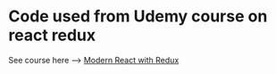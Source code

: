 # Code used from Udemy course on react redux

 See course here --> [Modern React with Redux](https://www.udemy.com/react-redux/)


